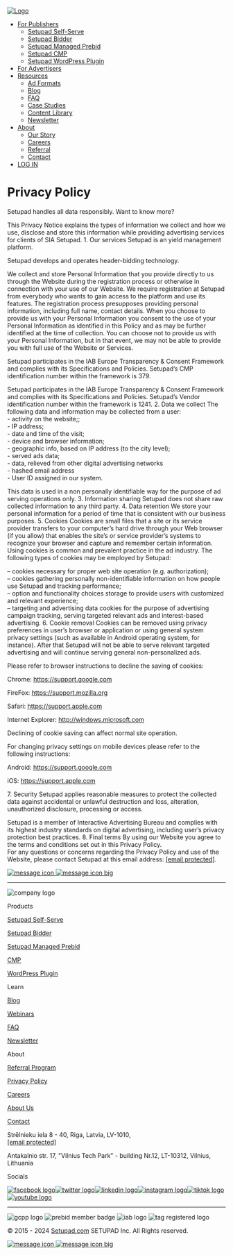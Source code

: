 [![Logo](https://setupad.com/wp-content/themes/setupad/assets/img/new_company_logo.svg)](https://setupad.com/)

* [For Publishers](# "For Publishers")
    * [Setupad Self-Serve](https://setupad.com/setupad-self-serve/ "Setupad Self-Serve")
    * [Setupad Bidder](https://setupad.com/setupad-bidder/ "Setupad Bidder")
    * [Setupad Managed Prebid](https://setupad.com/managed-prebid/ "Setupad Managed Prebid")
    * [Setupad CMP](https://setupad.com/cmp/ "Setupad CMP")
    * [Setupad WordPress Plugin](https://setupad.com/wordpress-plugin/ "Setupad WordPress Plugin")
* [For Advertisers](https://setupad.com/private-marketplace-deals-for-advertisers/ "For Advertisers")
* [Resources](# "Resources")
    * [Ad Formats](https://setupad.com/ad-formats/ "Ad Formats")
    * [Blog](https://setupad.com/blog/ "Blog")
    * [FAQ](https://setupad.com/faqs/ "FAQ")
    * [Case Studies](https://setupad.com/blog/category/case-studies/ "Case Studies")
    * [Content Library](https://setupad.com/content-library/ "Content Library")
    * [Newsletter](https://setupad.com/sign-up-newsletter/ "Newsletter")
* [About](# "About")
    * [Our Story](https://setupad.com/about-us/ "Our Story")
    * [Careers](https://setupad.com/careers/ "Careers")
    * [Referral](https://setupad.com/referral-program-setupad/ "Referral")
    * [Contact](https://setupad.com/contact/ "Contact")
* [LOG IN](https://client.setupad.com/ "LOG IN")

Privacy Policy
==============

Setupad handles all data responsibly. Want to know more?

This Privacy Notice explains the types of information we collect and how we use, disclose and store this information while providing advertising services for clients of SIA Setupad. 1\. Our services Setupad is an yield management platform.  
  
Setupad develops and operates header-bidding technology.  
  
We collect and store Personal Information that you provide directly to us through the Website during the registration process or otherwise in connection with your use of our Website. We require registration at Setupad from everybody who wants to gain access to the platform and use its features. The registration process presupposes providing personal information, including full name, contact details. When you choose to provide us with your Personal Information you consent to the use of your Personal Information as identified in this Policy and as may be further identified at the time of collection. You can choose not to provide us with your Personal Information, but in that event, we may not be able to provide you with full use of the Website or Services.  
  
Setupad participates in the IAB Europe Transparency & Consent Framework and complies with its Specifications and Policies. Setupad’s CMP identification number within the framework is 379.  
  
Setupad participates in the IAB Europe Transparency & Consent Framework and complies with its Specifications and Policies. Setupad’s Vendor identification number within the framework is 1241. 2\. Data we collect The following data and information may be collected from a user:  
\- activity on the website;;  
\- IP address;  
\- date and time of the visit;  
\- device and browser information;  
\- geographic info, based on IP address (to the city level);  
\- served ads data;  
\- data, relieved from other digital advertising networks  
\- hashed email address  
\- User ID assigned in our system.  
  
This data is used in a non personally identifiable way for the purpose of ad serving operations only. 3\. Information sharing Setupad does not share raw collected information to any third party. 4\. Data retention We store your personal information for a period of time that is consistent with our business purposes. 5\. Cookies Cookies are small files that a site or its service provider transfers to your computer’s hard drive through your Web browser (if you allow) that enables the site’s or service provider’s systems to recognize your browser and capture and remember certain information. Using cookies is common and prevalent practice in the ad industry. The following types of cookies may be employed by Setupad:  
  
– cookies necessary for proper web site operation (e.g. authorization);  
– cookies gathering personally non-identifiable information on how people use Setupad and tracking performance;  
– option and functionality choices storage to provide users with customized and relevant experience;  
– targeting and advertising data cookies for the purpose of advertising campaign tracking, serving targeted relevant ads and interest-based advertising. 6\. Cookie removal Cookies can be removed using privacy preferences in user’s browser or application or using general system privacy settings (such as available in Android operating system, for instance). After that Setupad will not be able to serve relevant targeted advertising and will continue serving general non-personalized ads.  
  
Please refer to browser instructions to decline the saving of cookies:  
  
Chrome: https://support.google.com  
  
FireFox: https://support.mozilla.org  
  
Safari: https://support.apple.com  
  
Internet Explorer: http://windows.microsoft.com  
  
Declining of cookie saving can affect normal site operation.  
  
For changing privacy settings on mobile devices please refer to the following instructions:  
  
Android: https://support.google.com  
  
iOS: https://support.apple.com  
  
7\. Security Setupad applies reasonable measures to protect the collected data against accidental or unlawful destruction and loss, alteration, unauthorized disclosure, processing or access.  
  
Setupad is a member of Interactive Advertising Bureau and complies with its highest industry standards on digital advertising, including user’s privacy protection best practices. 8\. Final terms By using our Website you agree to the terms and conditions set out in this Privacy Policy.  
For any questions or concerns regarding the Privacy Policy and use of the Website, please contact Setupad at this email address: [\[email protected\]](https://setupad.com/cdn-cgi/l/email-protection).

 [![message icon](https://setupad.com/wp-content/themes/setupad/assets/img/message-icon-small.svg) ![message icon big](https://setupad.com/wp-content/themes/setupad/assets/img/message-icon-big.svg)](https://setupad.com/contact/)

* * *

![company logo](https://setupad.com/wp-content/themes/setupad/assets/img/new_company_logo.svg)

Products

[Setupad Self-Serve](https://setupad.com/setupad-self-serve/)

[Setupad Bidder](https://setupad.com/setupad-bidder/)

[Setupad Managed Prebid](https://setupad.com/managed-prebid/)

[CMP](https://setupad.com/cmp/)

[WordPress Plugin](https://setupad.com/wordpress-plugin/)

Learn

[Blog](https://setupad.com/blog/)

[Webinars](https://setupad.com/webinars/)

[FAQ](https://setupad.com/faq/)

[Newsletter](https://setupad.com/sign-up-newsletter/)

About

[Referral Program](https://setupad.com/referral-program-setupad/)

[Privacy Policy](https://setupad.com/privacy-policy/)

[Careers](https://setupad.com/careers/)

[About Us](https://setupad.com/about-us/)

[Contact](https://setupad.com/contact/)

Strēlnieku iela 8 - 40, Riga, Latvia, LV-1010,  
[\[email protected\]](https://setupad.com/cdn-cgi/l/email-protection)

Antakalnio str. 17, "Vilnius Tech Park" - building Nr.12, LT-10312, Vilnius, Lithuania

Socials

 [![facebook logo](https://setupad.com/wp-content/themes/setupad/assets/img/facebook.svg)](https://www.facebook.com/setupad/)[![twitter logo](https://setupad.com/wp-content/themes/setupad/assets/img/twitter.svg)](https://twitter.com/Setupad_Team)[![linkedin logo](https://setupad.com/wp-content/themes/setupad/assets/img/linkedin.svg)](https://www.linkedin.com/company/setupad/)[![instagram logo](https://setupad.com/wp-content/themes/setupad/assets/img/instagram.svg)](https://www.instagram.com/setupad_official/)[![tiktok logo](https://setupad.com/wp-content/themes/setupad/assets/img/tiktok.svg)](https://www.tiktok.com/@setupadteam?lang=en)[![youtube logo](https://setupad.com/wp-content/themes/setupad/assets/img/youtube.svg)](https://www.youtube.com/channel/UCnyawjmY1BLDJow7LTiOEgw/videos)

* * *

![gcpp logo](https://setupad.com/wp-content/themes/setupad/assets/img/gcpp_logo.png) ![prebid member badge](https://setupad.com/wp-content/themes/setupad/assets/img/prebid-member-badge.svg) ![iab logo](https://setupad.com/wp-content/themes/setupad/assets/img/iab_logo_cmp.png?v=1) ![tag registered logo](https://setupad.com/wp-content/themes/setupad/assets/img/tag_registered_logo.png)

© 2015 - 2024 [Setupad.com](https://setupad.com/) SETUPAD Inc. All Rights reserved.

 [![message icon](https://setupad.com/wp-content/themes/setupad/assets/img/message-icon-small.svg) ![message icon big](https://setupad.com/wp-content/themes/setupad/assets/img/message-icon-big.svg)](https://setupad.com/contact/)